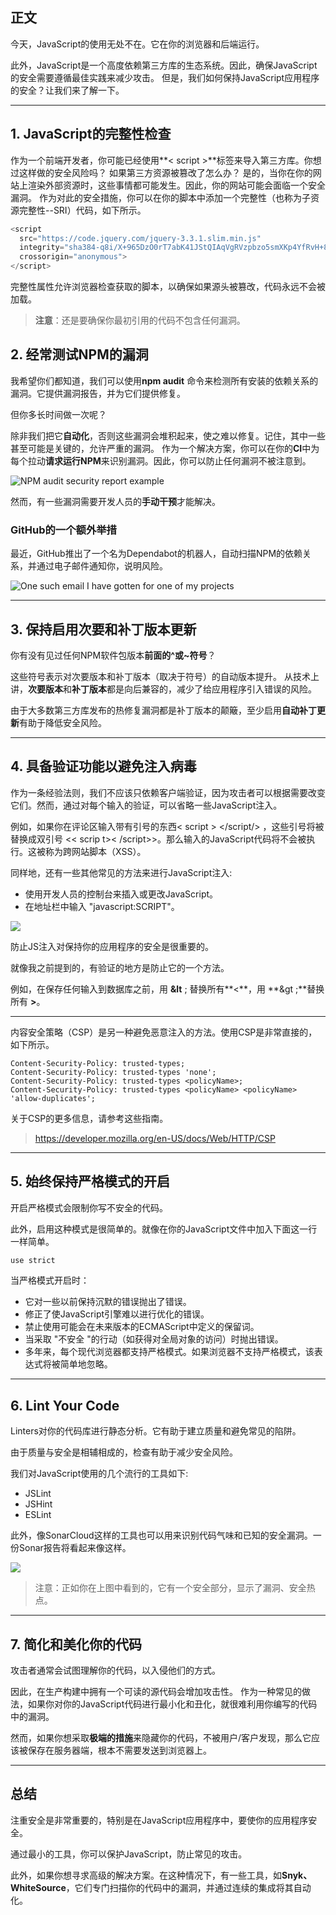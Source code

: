 ## 正文

今天，JavaScript的使用无处不在。它在你的浏览器和后端运行。

此外，JavaScript是一个高度依赖第三方库的生态系统。因此，确保JavaScript的安全需要遵循最佳实践来减少攻击。
但是，我们如何保持JavaScript应用程序的安全？让我们来了解一下。



------



## 1. JavaScript的完整性检查


作为一个前端开发者，你可能已经使用**< script >**标签来导入第三方库。你想过这样做的安全风险吗？
如果第三方资源被篡改了怎么办？
是的，当你在你的网站上渲染外部资源时，这些事情都可能发生。因此，你的网站可能会面临一个安全漏洞。
作为对此的安全措施，你可以在你的脚本中添加一个完整性（也称为子资源完整性--SRI）代码，如下所示。

```js
<script
  src="https://code.jquery.com/jquery-3.3.1.slim.min.js"
  integrity="sha384-q8i/X+965DzO0rT7abK41JStQIAqVgRVzpbzo5smXKp4YfRvH+8abtTE1Pi6jizo"
  crossorigin="anonymous">
</script>
```



完整性属性允许浏览器检查获取的脚本，以确保如果源头被篡改，代码永远不会被加载。



> **注意**：还是要确保你最初引用的代码不包含任何漏洞。





## 2. 经常测试NPM的漏洞

我希望你们都知道，我们可以使用**npm audit** 命令来检测所有安装的依赖关系的漏洞。它提供漏洞报告，并为它们提供修复。

但你多长时间做一次呢？

除非我们把它**自动化**，否则这些漏洞会堆积起来，使之难以修复。记住，其中一些甚至可能是关键的，允许严重的漏洞。
作为一个解决方案，你可以在你的**CI**中为每个拉动**请求运行NPM**来识别漏洞。因此，你可以防止任何漏洞不被注意到。



![NPM audit security report example](../../../Blog/images/外文/2021年保护JavaScript的7个步骤/1.png)



然而，有一些漏洞需要开发人员的**手动干预**才能解决。

### **GitHub的一个额外举措**

最近，GitHub推出了一个名为Dependabot的机器人，自动扫描NPM的依赖关系，并通过电子邮件通知你，说明风险。

![One such email I have gotten for one of my projects](../../../Blog/images/外文/2021年保护JavaScript的7个步骤/2.png)



-------



## 3. 保持启用次要和补丁版本更新

你有没有见过任何NPM软件包版本**前面的^或~符号**？

这些符号表示对次要版本和补丁版本（取决于符号）的自动版本提升。
从技术上讲，**次要版本**和**补丁版本**都是向后兼容的，减少了给应用程序引入错误的风险。

由于大多数第三方库发布的热修复漏洞都是补丁版本的颠簸，至少启用**自动补丁更新**有助于降低安全风险。



---



## 4. 具备验证功能以避免注入病毒

作为一条经验法则，我们不应该只依赖客户端验证，因为攻击者可以根据需要改变它们。然而，通过对每个输入的验证，可以省略一些JavaScript注入。



例如，如果你在评论区输入带有引号的东西< script > </script/> ，这些引号将被替换成双引号 << scrip t>< /script>>。那么输入的JavaScript代码将不会被执行。这被称为跨网站脚本（XSS）。

同样地，还有一些其他常见的方法来进行JavaScript注入:

- 使用开发人员的控制台来插入或更改JavaScript。
- 在地址栏中输入 "javascript:SCRIPT"。



![](../../../Blog/images/外文/2021年保护JavaScript的7个步骤/3.jpeg)



防止JS注入对保持你的应用程序的安全是很重要的。

就像我之前提到的，有验证的地方是防止它的一个方法。

例如，在保存任何输入到数据库之前，用 **&lt** ; 替换所有**<**，用 **&gt ;**替换所有 **>**。

----



内容安全策略（CSP）是另一种避免恶意注入的方法。使用CSP是非常直接的，如下所示。

```
Content-Security-Policy: trusted-types;
Content-Security-Policy: trusted-types 'none';
Content-Security-Policy: trusted-types <policyName>;
Content-Security-Policy: trusted-types <policyName> <policyName> 'allow-duplicates';
```

关于CSP的更多信息，请参考这些指南。

> https://developer.mozilla.org/en-US/docs/Web/HTTP/CSP



---



## 5. 始终保持严格模式的开启

开启严格模式会限制你写不安全的代码。

此外，启用这种模式是很简单的。就像在你的JavaScript文件中加入下面这一行一样简单。

```js
use strict
```

当严格模式开启时：

- 它对一些以前保持沉默的错误抛出了错误。
- 修正了使JavaScript引擎难以进行优化的错误。
- 禁止使用可能会在未来版本的ECMAScript中定义的保留词。
- 当采取 "不安全 "的行动（如获得对全局对象的访问）时抛出错误。
- 多年来，每个现代浏览器都支持严格模式。如果浏览器不支持严格模式，该表达式将被简单地忽略。



---



## 6. Lint Your Code

Linters对你的代码库进行静态分析。它有助于建立质量和避免常见的陷阱。

由于质量与安全是相辅相成的，检查有助于减少安全风险。

我们对JavaScript使用的几个流行的工具如下:

- JSLint
- JSHint
- ESLint

此外，像SonarCloud这样的工具也可以用来识别代码气味和已知的安全漏洞。一份Sonar报告将看起来像这样。

![](../../../Blog/images/外文/2021年保护JavaScript的7个步骤/4.png)

> 注意：正如你在上图中看到的，它有一个安全部分，显示了漏洞、安全热点。

------



## 7. 简化和美化你的代码

攻击者通常会试图理解你的代码，以入侵他们的方式。

因此，在生产构建中拥有一个可读的源代码会增加攻击性。
作为一种常见的做法，如果你对你的JavaScript代码进行最小化和丑化，就很难利用你编写的代码中的漏洞。

然而，如果你想采取**极端的措施**来隐藏你的代码，不被用户/客户发现，那么它应该被保存在服务器端，根本不需要发送到浏览器上。



----





## 总结



注重安全是非常重要的，特别是在JavaScript应用程序中，要使你的应用程序安全。

通过最小的工具，你可以保护JavaScript，防止常见的攻击。

此外，如果你想寻求高级的解决方案。在这种情况下，有一些工具，如**Snyk、WhiteSource**，它们专门扫描你的代码中的漏洞，并通过连续的集成将其自动化。

